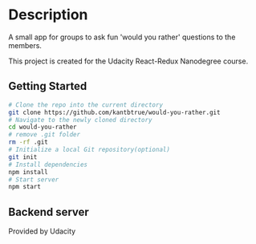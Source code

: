 # Description
A small app for groups to ask fun 'would you rather' questions to the members.

This project is created for the Udacity React-Redux Nanodegree course.

## Getting Started
```bash
# Clone the repo into the current directory
git clone https://github.com/kantbtrue/would-you-rather.git
# Navigate to the newly cloned directory
cd would-you-rather
# remove .git folder
rm -rf .git
# Initialize a local Git repository(optional)
git init
# Install dependencies
npm install
# Start server
npm start
```

## Backend server
Provided by Udacity